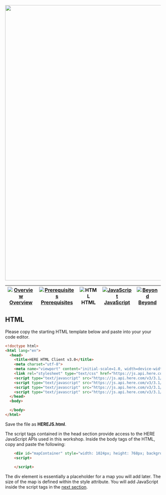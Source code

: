 <img src="/images/here_workshop.png" width="890" />

| [![Overview](/images/01_off.png)<br>Overview](./README.md) | [![Prerequisites](/images/02_off.png)<br>Prerequisites](./02.md) | ![HTML](/images/03.png)<br>HTML | [![JavaScript](/images/04_off.png)<br>JavaScript](./04.md) | [![Beyond](/images/05_off.png)<br>Beyond](./05.md)
| :---: | :---: | :---: | :---: | :---: |

## HTML

Please copy the starting HTML template below and paste into your your code editor.

``` html
<!doctype html>
<html lang="en">
  <head>
    <title>HERE HTML Client v3.0</title>
    <meta charset="utf-8">
    <meta name="viewport" content="initial-scale=1.0, width=device-width" />
    <link rel="stylesheet" type="text/css" href="https://js.api.here.com/v3/3.1/mapsjs-ui.css" />  
    <script type="text/javascript" src="https://js.api.here.com/v3/3.1/mapsjs-core.js"></script>
    <script type="text/javascript" src="https://js.api.here.com/v3/3.1/mapsjs-service.js"></script>
    <script type="text/javascript" src="https://js.api.here.com/v3/3.1/mapsjs-ui.js"></script>
    <script type="text/javascript" src="https://js.api.here.com/v3/3.1/mapsjs-mapevents.js"></script>
  </head>
  <body>

  </body>
</html>
```

Save the file as **HEREJS.html**. 

The script tags contained in the head section provide access to the HERE JavaScript APIs used in this workshop. Inside the body tags of the HTML, copy and paste the following:

``` html
    <div id="mapContainer" style="width: 1024px; height: 768px; background: white;"></div>
    <script>

    </script>
```

The div element is essentially a placeholder for a map you will add later. The size of the map is defined within the style attribute. You will add JavaScript inside the script tags in the [next section](./04.md).



